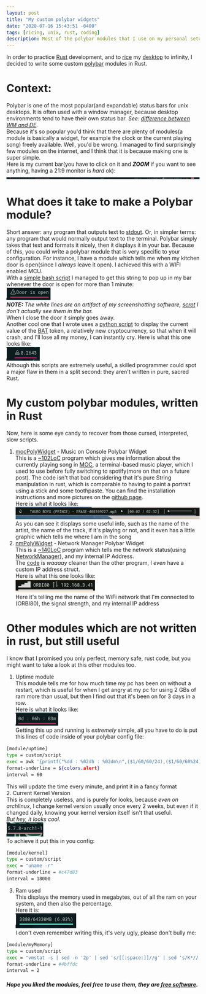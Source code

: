 ```yaml
---
layout: post
title: "My custom polybar widgets"
date: "2020-07-16 15:43:51 -0400"
tags: [ricing, unix, rust, coding]
description: Most of the polybar modules that I use on my personal setup are written in perfect, memory safe, fast, Rust. Here is how!
---
```


In order to practice [Rust](https://www.rust-lang.org/) development, and to [rice](https://www.reddit.com/r/unixporn/wiki/themeing/dictionary#wiki_rice) my [desktop](https://imgur.com/gallery/Xp52JgU) to infinity, I decided to write some custom [polybar](https://github.com/polybar/polybar) modules in Rust.

# Context:
Polybar is one of the most popular(and expandable) status bars for unix desktops. It is often used with a window manager, because desktop environments tend to have their own status bar. *See: [difference between WM and DE](https://askubuntu.com/questions/18078/what-is-the-difference-between-a-desktop-environment-and-a-window-manager).* <br>
Because it's so popular you'd think that there are plenty of modules(a module is basically a widget, for example the clock or the current playing song) freely available. Well, you'd be wrong. I managed to find surprisingly few modules on the internet, and I think that it is because making one is super simple. <br>
Here is my current bar(you have to click on it and ***ZOOM*** if you want to see anything, having a 21:9 monitor is *hard* ok): [![my bar](/assets/posts/my-custom-polybar-widgets/fullBar.png)](/assets/posts/my-custom-polybar-widgets/fullBar.png)

# What does it take to make a Polybar module?
Short answer: any program that outputs text to [stdout](https://en.wikipedia.org/wiki/Standard_streams#Standard_output_(stdout)). Or, in simpler terms: any program that would normally output text to the terminal.
Polybar simply takes that text and formats it nicely, then it displays it in your bar. Because of this, you could write a polybar module that is very specific to your configuration. For instance, I have a module which tells me when my kitchen door is open(since I *always* leave it open). I achieved this with a WIFI enabled MCU. <br>
With a [simple bash script](https://github.com/Ferryistaken/myScripts/blob/master/portaBagno.sh) I managed to get this string to pop up in my bar whenever the door is open for more than 1 minute: <br> [![doorWidget](/assets/posts/my-custom-polybar-widgets/doorWidget.png)](/assets/posts/my-custom-polybar-widgets/doorWidget.png) <br>
***NOTE:***
*The white lines are an artifact of my screenshotting software, [scrot](https://github.com/dreamer/scrot) I don't actually see them in the bar.* <br>
When I close the door it simply goes away. <br>
Another cool one that I wrote uses a [python script](https://github.com/Ferryistaken/myScripts/blob/master/batPrice.py) to display the current value of the [BAT](https://basicattentiontoken.org/) token, a relatively new cryptocurrency, so that when it will crash, and I'll lose all my money, I can instantly cry. Here is what this one looks like: <br> [![bat price script](/assets/posts/my-custom-polybar-widgets/batWidget.png)](/assets/posts/my-custom-polybar-widgets/batWidget.png) <br>
Although this scripts are extremely useful, a skilled programmer could spot a major flaw in them in a split second: they aren't written in pure, sacred Rust.

# My custom polybar modules, written in Rust
Now, here is some eye candy to recover from those cursed, interpreted, slow scripts.
1. [mocPolyWidget](https://github.com/Ferryistaken/mocPolyWidgetRust) - Music on Console Polybar Widget <br>
This is a [~102LoC](https://github.com/Ferryistaken/mocPolyWidgetRust/blob/master/src/main.rs) program which gives me information about the currently playing song in [MOC](https://github.com/jonsafari/mocp), a terminal-based music player, which I used to use before fully switching to spotify(more on that on a future post). The code isn't that bad considering that it's pure String manipulation in rust, which is comparable to having to paint a portrait using a stick and some toothpaste. You can find the installation instructions and more pictures on the [github page](https://github.com/Ferryistaken/mocPolyWidgetRust). <br>
Here is what it looks like: <br>
[![moc widget](/assets/posts/my-custom-polybar-widgets/mocWidget.jpg)](/assets/posts/my-custom-polybar-widgets/mocWidget.jpg) <br>
As you can see it displays some useful info, such as the name of the artist, the name of the track, if it's playing or not, and it even has a little graphic which tells me where I am in the song <br>
2. [nmPolyWidget](https://github.com/Ferryistaken/nmPolyWidget) - Network Manager Polybar Widget <br>
This is a [~140LoC](https://github.com/Ferryistaken/nmPolyWidget/blob/master/src/main.rs) program which tells me the network status(using [NetworkManager](https://wiki.archlinux.org/index.php/NetworkManager)), and my internal IP Address. <br>
The [code](https://github.com/Ferryistaken/nmPolyWidget/blob/master/src/main.rs) is *waaaay* cleaner than the other program, I *even* have a custom IP address struct. <br>
Here is what this one looks like: <br>
[![nm widget](/assets/posts/my-custom-polybar-widgets/nmWidget.jpg)](/assets/posts/my-custom-polybar-widgets/nmWidget.jpg) <br>
Here it's telling me the name of the WiFi network that I'm connected to (ORBI80), the signal strength, and my internal IP address <br>

# Other modules which are not written in rust, but still useful
I know that I promised you only perfect, memory safe, rust code, but you might want to take a look at this other modules too.
1. Uptime module <br>
This module tells me for how much time my pc has been on without a restart, which is useful for when I get angry at my pc for using 2 GBs of ram more than usual, but then I find out that it's been on for 3 days in a row. <br>
Here is what it looks like: <br>
[![uptime widget](/assets/posts/my-custom-polybar-widgets/uptimeWidget.png)](/assets/posts/my-custom-polybar-widgets/uptimeWidget.png) <br>
Getting this up and running is *extremely* simple, all you have to do is put this lines of code inside of your polybar config file: <br>
```bash
[module/uptime]
type = custom/script
exec = awk '{printf("%dd : %02dh : %02dm\n",($1/60/60/24),($1/60/60%24),($1/60%60),($1%60))}' /proc/uptime
format-underline = ${colors.alert}
interval = 60
```
This will update the time every minute, and print it in a fancy format <br>
2. Current Kernel Version <br>
This is completely useless, and is purely for looks, because *even on archlinux*, I change kernel version usually once every 2 weeks, but even if it changed daily, knowing your kernel version itself isn't that useful. <br>
*But hey, it looks cool.* <br>
[![kernel widget](/assets/posts/my-custom-polybar-widgets/kernelWidget.png)](/assets/posts/my-custom-polybar-widgets/kernelWidget.png) <br>
To achieve it put this in you config:
```bash
[module/kernel]
type = custom/script
exec = "uname -r"
format-underline = #c47d83
interval = 18000
```
3. Ram used <br>
This displays the memory used in megabytes, out of all the ram on your system, and then also the percentage. <br>
Here it is: <br>
[![ram widget](/assets/posts/my-custom-polybar-widgets/ramWidget.png)](/assets/posts/my-custom-polybar-widgets/ramWidget.png) <br>
I don't even remember writing this, it's very ugly, please don't bully me:
```bash
[module/myMemory]
type = custom/script
exec = "vmstat -s | sed -n '2p' | sed 's/[[:space:]]//g' | sed 's/K*//' | sed -E 's/(Kusedmemory)+$//' | cut -c 1-4"
format-underline = #4bffdc
interval = 2
```

##### Hope you liked the modules, feel free to use them, they are [free software](https://en.wikipedia.org/wiki/The_Free_Software_Definition).


[jekyll-docs]: https://jekyllrb.com/docs/home
[jekyll-gh]:   https://github.com/jekyll/jekyll
[jekyll-talk]: https://talk.jekyllrb.com
